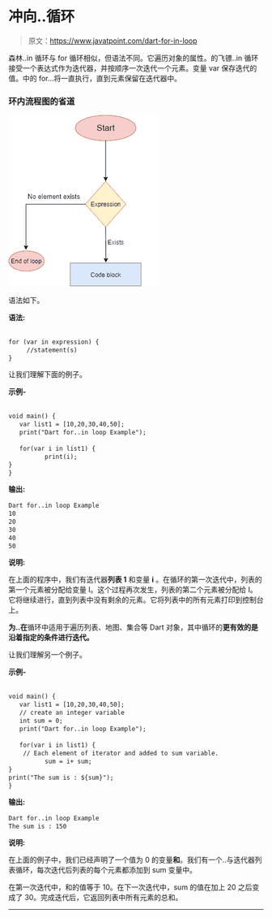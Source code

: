# 冲向..循环

> 原文：<https://www.javatpoint.com/dart-for-in-loop>

森林..in 循环与 for 循环相似，但语法不同。它遍历对象的属性。的飞镖..in 循环接受一个表达式作为迭代器，并按顺序一次迭代一个元素。变量 var 保存迭代的值。中的 for…将一直执行，直到元素保留在迭代器中。

### 环内流程图的省道

![Dart for..in Loop](img/3ff47906e52758d2127d417cd9be35d7.png)

语法如下。

**语法:**

```

for (var in expression) {
     //statement(s)
}

```

让我们理解下面的例子。

**示例-**

```

void main() {
   var list1 = [10,20,30,40,50];
   print("Dart for..in loop Example");

   for(var i in list1) {
          print(i);         
}
}

```

**输出:**

```
Dart for..in loop Example
10
20
30
40
50

```

**说明:**

在上面的程序中，我们有迭代器**列表 1** 和变量 **i** 。在循环的第一次迭代中，列表的第一个元素被分配给变量 I。这个过程再次发生，列表的第二个元素被分配给 I。它将继续进行，直到列表中没有剩余的元素。它将列表中的所有元素打印到控制台上。

**为..在**循环中适用于遍历列表、地图、集合等 Dart 对象，其中循环的**更有效的是沿着指定的条件进行迭代。**

让我们理解另一个例子。

**示例-**

```

void main() {
   var list1 = [10,20,30,40,50];
   // create an integer variable 
   int sum = 0;
   print("Dart for..in loop Example");

   for(var i in list1) { 
    // Each element of iterator and added to sum variable.
          sum = i+ sum;         
}
print("The sum is : ${sum}");
}

```

**输出:**

```
Dart for..in loop Example
The sum is : 150

```

**说明:**

在上面的例子中，我们已经声明了一个值为 0 的变量**和**。我们有一个..与迭代器列表循环，每次迭代后列表的每个元素都添加到 sum 变量中。

在第一次迭代中，和的值等于 10。在下一次迭代中，sum 的值在加上 20 之后变成了 30。完成迭代后，它返回列表中所有元素的总和。

* * *